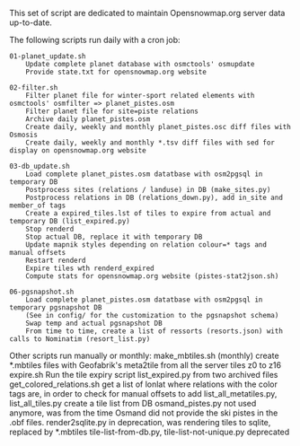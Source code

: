 This set of script are dedicated to maintain Opensnowmap.org server data up-to-date.

The following scripts run daily with a cron job:

    01-planet_update.sh 
        Update complete planet database with osmctools' osmupdate
        Provide state.txt for opensnowmap.org website
        
    02-filter.sh
        Filter planet file for winter-sport related elements with osmctools' osmfilter => planet_pistes.osm
        Filter planet file for site=piste relations
        Archive daily planet_pistes.osm
        Create daily, weekly and monthly planet_pistes.osc diff files with Osmosis
        Create daily, weekly and monthly *.tsv diff files with sed for display on opensnowmap.org website
        
    03-db_update.sh
        Load complete planet_pistes.osm datatbase with osm2pgsql in temporary DB
        Postprocess sites (relations / landuse) in DB (make_sites.py)
        Postprocess relations in DB (relations_down.py), add in_site and member_of tags
        Create a expired_tiles.lst of tiles to expire from actual and temporary DB (list_expired.py)
        Stop renderd
        Stop actual DB, replace it with temporary DB
        Update mapnik styles depending on relation colour=* tags and manual offsets
        Restart renderd
        Expire tiles wth renderd_expired
        Compute stats for opensnowmap.org website (pistes-stat2json.sh)
        
    06-pgsnapshot.sh
        Load complete planet_pistes.osm datatbase with osm2pgsql in temporary pgsnapshot DB
        (See in config/ for the customization to the pgsnapshot schema)
        Swap temp and actual pgsnapshot DB
        From time to time, create a list of ressorts (resorts.json) with calls to Nominatim (resort_list.py)
    
Other scripts run manually or monthly:
    make_mbtiles.sh (monthly)
        create *.mbtiles files with Geofabrik's meta2tile from all the server tiles z0 to z16
    expire.sh
        Run the tile expiry script list_expired.py from two archived files
    get_colored_relations.sh
        get a list of lonlat where relations with the color tags are, in order to check for manual offsets to add
    list_all_metatiles.py, list_all_tiles.py
        create a tile list from DB
    osmand_pistes.py
        not used anymore, was from the time Osmand did not provide the ski pistes in the .obf files.
    render2sqlite.py
        in deprecation, was rendering tiles to sqlite, replaced by *.mbtiles
    tile-list-from-db.py, tile-list-not-unique.py
        deprecated
